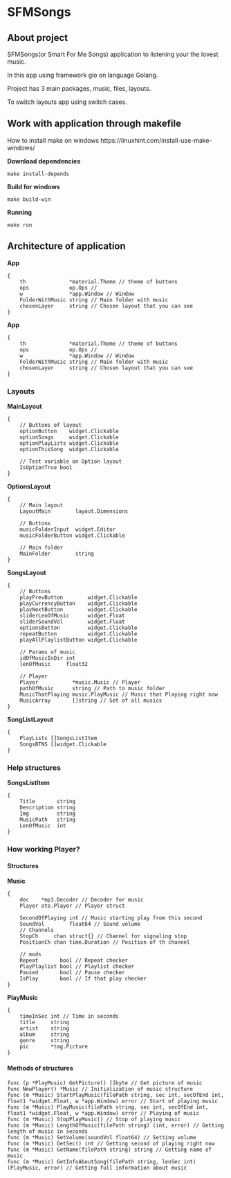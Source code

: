 # SFMSongs
## About project
<p>SFMSongs(or Smart For Me Songs) application to listening your the lovest music.</p>
<p>In this app using framework gio on language Golang.</p>
<p>Project has 3 main packages, music, files, layouts.</p>
<p>To switch layouts app using switch cases.</p>

## Work with application through makefile
<p>How to install make on windows https://linuxhint.com/install-use-make-windows/</p>
<b>Download dependencies</b>

```
make install-depends
```
<b>Build for windows</b>

```
make build-win
```
<b>Running</b>

```
make run
```

## Architecture of application
<b>App</b> 
```
{
	th              *material.Theme // theme of buttons
	ops             op.Ops // 
	w               *app.Window // Window 
	FolderWithMusic string // Main folder with music
	chosenLayer     string // Chosen layout that you can see
}
```
<b>App</b> 
```
{
	th              *material.Theme // theme of buttons
	ops             op.Ops // 
	w               *app.Window // Window 
	FolderWithMusic string // Main folder with music
	chosenLayer     string // Chosen layout that you can see
}
```

### Layouts

<b>MainLayout</b>
```
{
    // Buttons of layout
	optionButton    widget.Clickable
	optionSongs     widget.Clickable
	optionPlayLists widget.Clickable
	optionThisSong  widget.Clickable

    // Test variable on Option layout
	IsOptionTrue bool
}
```

<b>OptionsLayout</b>
```
{
    // Main layout
	LayoutMain        layout.Dimensions

    // Buttons
	musicFolderInput  widget.Editor
	musicFolderButton widget.Clickable

    // Main folder
	MainFolder        string
}
```

<b>SongsLayout</b>
```
{
	// Buttons
	playPrevButton        widget.Clickable
	playCurrencyButton    widget.Clickable
	playNextButton        widget.Clickable
	sliderLenOfMusic      widget.Float
	sliderSoundVol        widget.Float
	optionsButton         widget.Clickable
	repeatButton          widget.Clickable
	playAllPlaylistButton widget.Clickable

	// Params of music
	idOfMusicInDir int
	lenOfMusic     float32

	// Player
	Player           *music.Music // Player
	pathOfMusic      string // Path to music folder
	MusicThatPlaying music.PlayMusic // Music that Playing right now
	MusicArray       []string // Set of all musics
}
```

<b>SongListLayout</b>
```
{
	PlayLists []SongsListItem
	SongsBTNS []widget.Clickable
}
```
### Help structures

<b>SongsListItem</b>
```
{
	Title       string
	Description string
	Img         string
	MusicPath   string
	LenOfMusic  int
}
```

### How working Player?
#### Structures
<b>Music</b>
```
{
	dec    *mp3.Decoder // Decoder for music
	Player oto.Player // Player struct

	SecondOfPlaying int // Music starting play from this second
	SoundVol        float64 // Sound volume
	// Channels
	StopCh     chan struct{} // Channel for signaling stop
	PositionCh chan time.Duration // Position of th channel

	// mods
	Repeat       bool // Repeat checker
	PlayPlaylist bool // Playlist checker
	Paused       bool // Pause checker
	IsPlay       bool // If that play checker
}
```

<b>PlayMusic</b>
```
{
	timeInSec int // Time in seconds
	title     string 
	artist    string
	album     string
	genre     string
	pic       *tag.Picture
}
```

#### Methods of structures
```
func (p *PlayMusic) GetPicture() []byte // Get picture of music
func NewPlayer() *Music // Initialization of music structure
func (m *Music) StartPlayMusic(filePath string, sec int, secOfEnd int, float1 *widget.Float, w *app.Window) error // Start of playing music
func (m *Music) PlayMusic(filePath string, sec int, secOfEnd int, float1 *widget.Float, w *app.Window) error // Playing of music
func (m *Music) StopPlayMusic() // Stop of playing music
func (m *Music) LengthOfMusic(filePath string) (int, error) // Getting length of music in seconds
func (m *Music) SetVolume(soundVol float64) // Setting volume 
func (m *Music) GetSec() int // Getting second of playing right now
func (m *Music) GetName(filePath string) string // Getting name of music
func (m *Music) GetInfoAboutSong(filePath string, lenSec int) (PlayMusic, error) // Getting full information about music
```